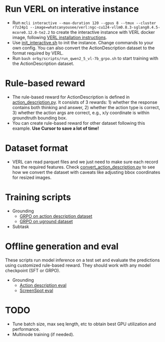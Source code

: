 # Run VERL on interative instance
- Run `mcli interactive --max-duration 120 --gpus 8 --tmux --cluster r7z24p1 --image=whatcanyousee/verl:ngc-cu124-vllm0.8.3-sglang0.4.5-mcore0.12.0-te2.2` to create the interactive instance with VERL docker image, following [VERL installation instructions](https://verl.readthedocs.io/en/latest/start/install.html#install-from-docker-image).
- Use [init_interactive.sh](/orby/scripts/init_interactive.sh) to init the instance. Change commands to your own config. You can also convert the ActionDescription dataset to the format required by VERL.
- Run `bash orby/scripts/run_qwen2_5_vl-7b_grpo.sh` to start training with the ActionDescription dataset.

# Rule-based reward
- The rule-based reward for ActionDescription is defined in [action_description.py](/orby/reward/action_description.py). It consists of 3 rewards: 1) whether the response contains both thinking and answer, 2) whether the action type is correct, 3) whether the action args are correct, e.g., x/y coordinate is within groundtruth bounding box.
- You can create rule-based reward for other dataset following this example. **Use Cursor to save a lot of time!**

# Dataset format
- VERL can read parquet files and we just need to make sure each record has the required features. Check [convert_action_description.py](/orby/data/convert_action_description.py) to see how we convert the dataset with caveats like adjusting bbox coordinates for resized images.

# Training scripts
- Grounding
  - [GRPO on action description dataset](/orby/scripts/run_qwen2_5_7b_grpo.sh)
  - [GRPO on uground dataset](/orby/scripts/run_uground_grpo.sh)
- Subtask

# Offline generation and eval

These scripts run model inference on a test set and evaluate the predictions using customized rule-based reward. They should work with any model checkpoint (SFT or GRPO).

- Grounding
  - [Action description eval](/orby/scripts/eval_qwen2_5_vl.sh) 
  - [ScreenSpot eval](/orby/scripts/eval_screenspot.sh)

# TODO
- Tune batch size, max seq length, etc to obtain best GPU utilization and performance.
- Multinode training (if needed).
